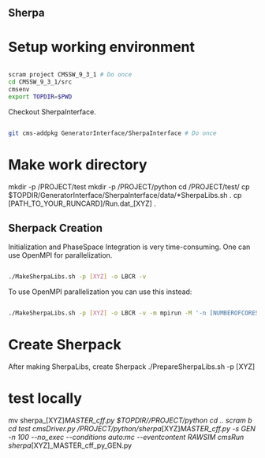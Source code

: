 ## Sherpa 
# Setup working environment
```bash

scram project CMSSW_9_3_1 # Do once
cd CMSSW_9_3_1/src
cmsenv
export TOPDIR=$PWD

```
Checkout SherpaInterface.

```bash

git cms-addpkg GeneratorInterface/SherpaInterface # Do once 

```
# Make work directory
mkdir -p <StudyName>/PROJECT/test
mkdir -p <StudyName>/PROJECT/python
cd <StudyName>/PROJECT/test/
cp $TOPDIR/GeneratorInterface/SherpaInterface/data/*SherpaLibs.sh .
cp [PATH_TO_YOUR_RUNCARD]/Run.dat_[XYZ] .

## Sherpack Creation 
Initialization and PhaseSpace Integration is very time-consuming. One can use OpenMPI for parallelization.<br />
```bash

./MakeSherpaLibs.sh -p [XYZ] -o LBCR -v

```

To use OpenMPI parallelization you can use this instead:

```bash 

./MakeSherpaLibs.sh -p [XYZ] -o LBCR -v -m mpirun -M '-n [NUMBEROFCORES]'

```

# Create Sherpack 
After making SherpaLibs, create Sherpack 
./PrepareSherpaLibs.sh -p [XYZ]

# test locally

mv sherpa_[XYZ]_MASTER_cff.py $TOPDIR/<StudyName>/PROJECT/python
cd ..
scram b
cd test
cmsDriver.py <StudyName>/PROJECT/python/sherpa_[XYZ]_MASTER_cff.py -s GEN -n 100 --no_exec --conditions auto:mc --eventcontent RAWSIM
cmsRun sherpa_[XYZ]_MASTER_cff_py_GEN.py 
